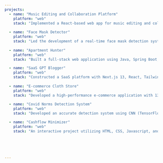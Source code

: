 ```yaml
---
projects:
  - name: "Music Editing and Collaboration Platform"
    platform: "web"
    stack: "Implemented a React-based web app for music editing and collaboration, incorporating audio effects, filters, masks, and augmented reality. Utilized AWS S3 for cloud storage and Socket.io for real-time messaging, allowing users to collaborate in real-time. Integrated Redux for state management and Stripe for secure payments. Enabled users to collaborate and edit music with various features, enhancing the user experience."
    
  - name: "Face Mask Detector"
    platform: "web"
    stack: "Led the development of a real-time face mask detection system in Python using CNN for high-level image content representation. Designed, trained, and fine-tuned the CNN model, achieving 95% accuracy in detecting face masks in video streams, thereby reducing false positives. The project significantly contributed to safety compliance in public spaces by accurately identifying individuals without masks."
    
  - name: "Apartment Hunter"
    platform: "web"
    stack: "Built a full-stack web application using Java, Spring Boot, and MongoDB. The platform aggregates apartment data from multiple websites and offers a centralized search solution for San Jose State University (SJSU) students. Implemented continuous integration and deployment using Jenkins, and the project is containerized with Docker and deployed on a Kubernetes cluster, ensuring high availability and scalability."

  - name: "SaaS GPT Blogger"
    platform: "web"
    stack: "Constructed a SaaS platform with Next.js 13, React, Tailwind CSS, Prisma, and integrated Stripe for Payment. The platform, designed with an intuitive interface, offers User management, Blog Generation, and Blog Management, enabling seamless interaction with artificial intelligence for effortless blog generation."
    
  - name: "E-commerce Cloth Store"
    platform: "web"
    stack: "Developed a high-performance e-commerce application with 13 individual microservices utilizing a Choreography pattern and JSON for inter-service communication. The project saw an incorporation of Apache Kafka for message queuing, improving processing speed by 30%. It is deployed on Docker ensuring 99.99% uptime. Tech Stack includes NodeJS, MySQL, MongoDB Atlas, .NET Core, Apache Kafka, Docker, React.js, jQuery, Postman, Apache Xampp, Git."
    
  - name: "Covid Norms Detection System"
    platform: "web"
    stack: "Developed an accurate detection system using CNN (TensorFlow, Keras, Pretrained ResNet50v2) and a YOLO-based DNN for Face Mask Detection and Social Distancing Tracer, achieving a 98.75% accuracy rate. The system was trained on 10,000 images, providing real-time video analysis capabilities with a processing speed of 150ms per image, enhancing safety compliance in public spaces by identifying mask usage and social distancing violations with 97.8% precision."

  - name: "Cashflow Minimizer"
    platform: "web"
    stack: "An interactive project utilizing HTML, CSS, Javascript, and the Binary Heap algorithm to solve complex cash transactions dynamically. It leverages Apache servers for generating dynamic input values and intelligently suggests the most efficient way to resolve transactions, optimizing both space and time and improving overall transaction efficiency."


    
    
   
---
```

